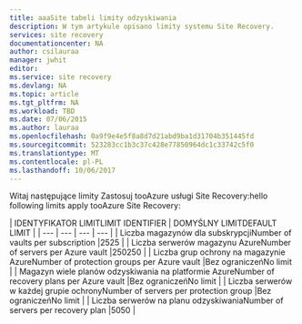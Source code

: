 ```yaml
---
title: aaaSite tabeli limity odzyskiwania
description: W tym artykule opisano limity systemu Site Recovery.
services: site recovery
documentationcenter: NA
author: csilauraa
manager: jwhit
editor: 
ms.service: site recovery
ms.devlang: NA
ms.topic: article
ms.tgt_pltfrm: NA
ms.workload: TBD
ms.date: 07/06/2015
ms.author: lauraa
ms.openlocfilehash: 0a9f9e4e5f8a8d7d21abd9ba1d31704b351445fd
ms.sourcegitcommit: 523283cc1b3c37c428e77850964dc1c33742c5f0
ms.translationtype: MT
ms.contentlocale: pl-PL
ms.lasthandoff: 10/06/2017
---
```

<span data-ttu-id="eb5f4-103">Witaj następujące limity Zastosuj tooAzure usługi Site Recovery:</span><span class="sxs-lookup"><span data-stu-id="eb5f4-103">hello following limits apply tooAzure Site Recovery:</span></span>

| <span data-ttu-id="eb5f4-104">IDENTYFIKATOR LIMIT</span><span class="sxs-lookup"><span data-stu-id="eb5f4-104">LIMIT IDENTIFIER</span></span> | <span data-ttu-id="eb5f4-105">DOMYŚLNY LIMIT</span><span class="sxs-lookup"><span data-stu-id="eb5f4-105">DEFAULT LIMIT</span></span> |
| --- | --- | --- | --- |
| <span data-ttu-id="eb5f4-106">Liczba magazynów dla subskrypcji</span><span class="sxs-lookup"><span data-stu-id="eb5f4-106">Number of vaults per subscription</span></span> |<span data-ttu-id="eb5f4-107">25</span><span class="sxs-lookup"><span data-stu-id="eb5f4-107">25</span></span> |
| <span data-ttu-id="eb5f4-108">Liczba serwerów magazynu Azure</span><span class="sxs-lookup"><span data-stu-id="eb5f4-108">Number of servers per Azure vault</span></span> |<span data-ttu-id="eb5f4-109">250</span><span class="sxs-lookup"><span data-stu-id="eb5f4-109">250</span></span> |
| <span data-ttu-id="eb5f4-110">Liczba grup ochrony na magazynie Azure</span><span class="sxs-lookup"><span data-stu-id="eb5f4-110">Number of protection groups per Azure vault</span></span> |<span data-ttu-id="eb5f4-111">Bez ograniczeń</span><span class="sxs-lookup"><span data-stu-id="eb5f4-111">No limit</span></span> |
| <span data-ttu-id="eb5f4-112">Magazyn wiele planów odzyskiwania na platformie Azure</span><span class="sxs-lookup"><span data-stu-id="eb5f4-112">Number of recovery plans per Azure vault</span></span> |<span data-ttu-id="eb5f4-113">Bez ograniczeń</span><span class="sxs-lookup"><span data-stu-id="eb5f4-113">No limit</span></span> |
| <span data-ttu-id="eb5f4-114">Liczba serwerów w każdej grupie ochrony</span><span class="sxs-lookup"><span data-stu-id="eb5f4-114">Number of servers per protection group</span></span> |<span data-ttu-id="eb5f4-115">Bez ograniczeń</span><span class="sxs-lookup"><span data-stu-id="eb5f4-115">No limit</span></span> |
| <span data-ttu-id="eb5f4-116">Liczba serwerów na planu odzyskiwania</span><span class="sxs-lookup"><span data-stu-id="eb5f4-116">Number of servers per recovery plan</span></span> |<span data-ttu-id="eb5f4-117">50</span><span class="sxs-lookup"><span data-stu-id="eb5f4-117">50</span></span> |

